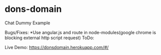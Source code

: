 # dons-domain
Chat Dummy Example

Bugs/Fixes:
*Use angular.js and route in node-modules(google chrome is blocking external http script request)
ToDo:

Live Demo:
https://donsdomain.herokuapp.com/#/
